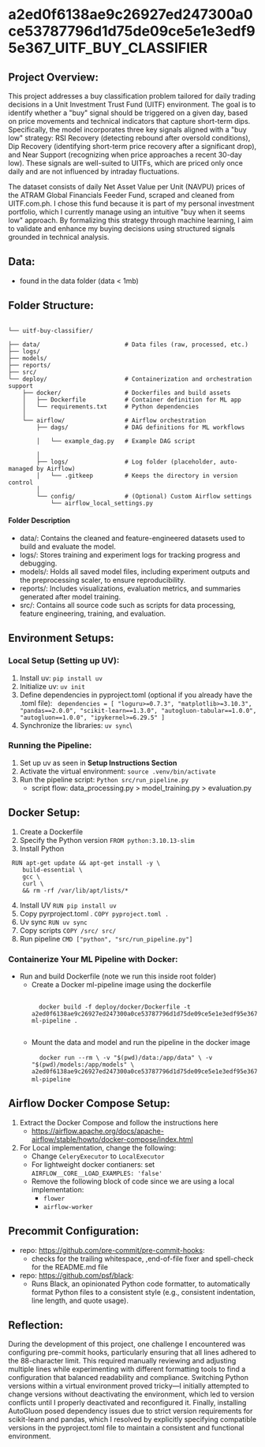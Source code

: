 # a2ed0f6138ae9c26927ed247300a0ce53787796d1d75de09ce5e1e3edf95e367_UITF_BUY_CLASSIFIER

## Project Overview: 
This project addresses a buy classification problem tailored for daily trading decisions in a Unit Investment Trust Fund (UITF) environment. The goal is to identify whether a "buy" signal should be triggered on a given day, based on price movements and technical indicators that capture short-term dips. Specifically, the model incorporates three key signals aligned with a "buy low" strategy: RSI Recovery (detecting rebound after oversold conditions), Dip Recovery (identifying short-term price recovery after a significant drop), and Near Support (recognizing when price approaches a recent 30-day low). These signals are well-suited to UITFs, which are priced only once daily and are not influenced by intraday fluctuations.

The dataset consists of daily Net Asset Value per Unit (NAVPU) prices of the ATRAM Global Financials Feeder Fund, scraped and cleaned from UITF.com.ph. I chose this fund because it is part of my personal investment portfolio, which I currently manage using an intuitive "buy when it seems low" approach. By formalizing this strategy through machine learning, I aim to validate and enhance my buying decisions using structured signals grounded in technical analysis.

## Data: 
- found in the data folder (data < 1mb)

## Folder Structure:
<pre><code>
└── uitf-buy-classifier/<br>
├── data/                        # Data files (raw, processed, etc.) 
├── logs/          
├── models/          
├── reports/       
├── src/   
└── deploy/                      # Containerization and orchestration support
    ├── docker/                  # Dockerfiles and build assets
    │   ├── Dockerfile           # Container definition for ML app
    │   └── requirements.txt     # Python dependencies
    │
    └── airflow/                 # Airflow orchestration
        ├── dags/                # DAG definitions for ML workflows<br>
        │   └── example_dag.py   # Example DAG script<br>
        │
        ├── logs/                # Log folder (placeholder, auto-managed by Airflow)
        │   └── .gitkeep         # Keeps the directory in version control
        │
        └── config/              # (Optional) Custom Airflow settings
            └── airflow_local_settings.py
</code></pre>
#### Folder Description
- data/: Contains the cleaned and feature-engineered datasets used to build and evaluate the model.
- logs/: Stores training and experiment logs for tracking progress and debugging.
- models/: Holds all saved model files, including experiment outputs and the preprocessing scaler, to ensure reproducibility.
- reports/: Includes visualizations, evaluation metrics, and summaries generated after model training.
- src/: Contains all source code such as scripts for data processing, feature engineering, training, and evaluation.

## Environment Setups:

### Local Setup (Setting up UV): 
1. Install uv: `pip install uv`
2. Initialize uv: `uv init`
3. Define dependencies in pyproject.toml (optional if you already have the .toml file): `
   dependencies = [
    "loguru>=0.7.3",
    "matplotlib>=3.10.3",
    "pandas==2.0.0",
    "scikit-learn==1.3.0",
    "autogluon-tabular==1.0.0",
    "autogluon==1.0.0",
    "ipykernel>=6.29.5"
]`
4. Synchronize the libraries: `uv sync`\
   
### Running the Pipeline:
1. Set up uv as seen in **Setup Instructions Section**
2. Activate the virtual environment: `source .venv/bin/activate`
3. Run the pipeline script: `Python src/run_pipeline.py`
      - script flow: data_processing.py > model_training.py > evaluation.py

## Docker Setup: 
1. Create a Dockerfile 
2. Specify the Python version ```FROM python:3.10.13-slim```
3. Install Python
<pre><code> RUN apt-get update && apt-get install -y \
    build-essential \
    gcc \
    curl \
    && rm -rf /var/lib/apt/lists/*
</code></pre>
4. Install UV ```RUN pip install uv```
5. Copy pyrproject.toml .  ```COPY pyproject.toml .```
6. Uv sync ```RUN uv sync```
7. Copy scripts ```COPY /src/ src/```
8. Run pipeline ```CMD ["python", "src/run_pipeline.py"]```
    
### Containerize Your ML Pipeline with Docker:
- Run and build Dockerfile (note we run this inside root folder)
    - Create a Docker ml-pipeline image using the dockerfile
      <pre> <code>
        docker build -f deploy/docker/Dockerfile -t a2ed0f6138ae9c26927ed247300a0ce53787796d1d75de09ce5e1e3edf95e367-ml-pipeline .
       </code></pre>
    - Mount the data and model and run the pipeline in the docker image
      <pre> <code> docker run --rm \ -v "$(pwd)/data:/app/data" \ -v "$(pwd)/models:/app/models" \ a2ed0f6138ae9c26927ed247300a0ce53787796d1d75de09ce5e1e3edf95e367-ml-pipeline </code> </pre>

## Airflow Docker Compose Setup:
1. Extract the Docker Compose and follow the instructions here
    - https://airflow.apache.org/docs/apache-airflow/stable/howto/docker-compose/index.html
2. For Local implementation, change the following:
    - Change ```CeleryExecutor``` to ```LocalExecutor```
    - For lightweight docker contianers: set ```AIRFLOW__CORE__LOAD_EXAMPLES: 'false'```
    - Remove the following block of code since we are using a local implementation:
      - ```flower```
      - ```airflow-worker```


## Precommit Configuration:
- repo: https://github.com/pre-commit/pre-commit-hooks:
  - checks for the trailing whitespace, ,end-of-file fixer and spell-check for the README.md file
- repo: https://github.com/psf/black:
  - Runs Black, an opinionated Python code formatter, to automatically format Python files to a consistent style (e.g., consistent indentation, line length, and quote usage).
 
## Reflection:
During the development of this project, one challenge I encountered was configuring pre-commit hooks, particularly ensuring that all lines adhered to the 88-character limit. This required manually reviewing and adjusting multiple lines while experimenting with different formatting tools to find a configuration that balanced readability and compliance. Switching Python versions within a virtual environment proved tricky—I initially attempted to change versions without deactivating the environment, which led to version conflicts until I properly deactivated and reconfigured it. Finally, installing AutoGluon posed dependency issues due to strict version requirements for scikit-learn and pandas, which I resolved by explicitly specifying compatible versions in the pyproject.toml file to maintain a consistent and functional environment.



